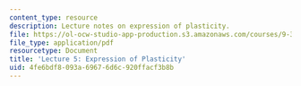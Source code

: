 ```yaml
---
content_type: resource
description: Lecture notes on expression of plasticity.
file: https://ol-ocw-studio-app-production.s3.amazonaws.com/courses/9-301j-neural-plasticity-in-learning-and-development-spring-2002/4fe6bdf8093a69676d6c920ffacf3b8b_lecture_5_Notes.pdf
file_type: application/pdf
resourcetype: Document
title: 'Lecture 5: Expression of Plasticity'
uid: 4fe6bdf8-093a-6967-6d6c-920ffacf3b8b
---
```

